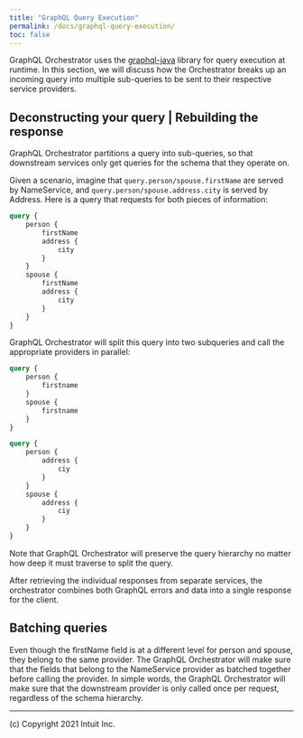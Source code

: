 ```yaml
---
title: "GraphQL Query Execution"
permalink: /docs/graphql-query-execution/
toc: false
---
```


GraphQL Orchestrator uses the [graphql-java](https://github.com/graphql-java/graphql-java) library for query execution at runtime. In this section, we will discuss how
the Orchestrator breaks up an incoming query into multiple sub-queries to be sent to their respective service providers.

## Deconstructing your query | Rebuilding the response

GraphQL Orchestrator partitions a query into sub-queries, so that downstream services only get queries for the schema that they operate on.

Given a scenario, imagine that `query.person/spouse.firstName` are served by NameService, and `query.person/spouse.address.city` is
served by Address. Here is a query that requests for both pieces of information:

```graphql
query {
    person {
        firstName
        address {
            city
        }
    }
    spouse {
        firstName
        address {
            city
        }
    }
}
```

GraphQL Orchestrator will split this query into two subqueries and call the appropriate providers in parallel:

```graphql
query {
    person {
        firstname
    }
    spouse {
        firstname
    }
}

query {
    person {
        address {
            ciy
        }
    }
    spouse {
        address {
            ciy
        }
    }
}
```

Note that GraphQL Orchestrator will preserve the query hierarchy no matter how deep it must traverse to split the query.

After retrieving the individual responses from separate services, the orchestrator combines both GraphQL errors and data
into a single response for the client.

##  Batching queries

Even though the firstName field is at a different level for person and spouse, they belong to the same provider.
The GraphQL Orchestrator will make sure that the fields that belong to the NameService provider as batched together
before calling the provider. In simple words,  the GraphQL Orchestrator will make sure that the downstream provider
is only called once per request, regardless of the schema hierarchy.

------------------------------
(c) Copyright 2021 Intuit Inc.
